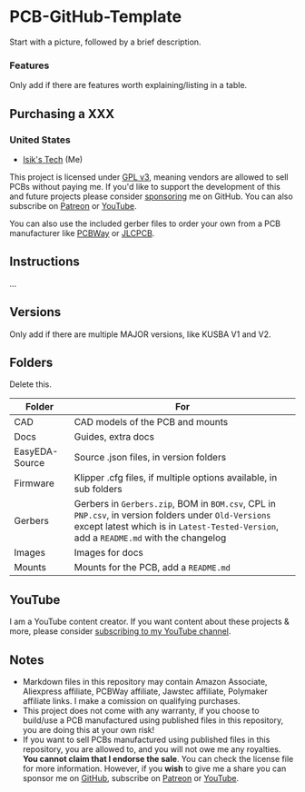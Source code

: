 # PCB-GitHub-Template
Start with a picture, followed by a brief description.

### Features

Only add if there are features worth explaining/listing in a table.

## Purchasing a XXX
### United States
- [Isik's Tech](.) (Me)

This project is licensed under [GPL v3](./LICENSE), meaning vendors are allowed to sell PCBs without paying me. If you'd like to support the development of this and future projects please consider [sponsoring](https://github.com/sponsors/xbst) me on GitHub. You can also subscribe on [Patreon](https://l.isiks.tech/patreon) or [YouTube](https://l.isiks.tech/member).

You can also use the included gerber files to order your own from a PCB manufacturer like [PCBWay](https://www.pcbway.com/setinvite.aspx?inviteid=374841) or [JLCPCB](https://jlcpcb.com/).
<br>

## Instructions

...

## Versions

Only add if there are multiple MAJOR versions, like KUSBA V1 and V2.



## Folders

Delete this.

| Folder | For |
| ------ | --- |
| CAD | CAD models of the PCB and mounts |
| Docs | Guides, extra docs |
| EasyEDA-Source | Source .json files, in version folders |
| Firmware | Klipper .cfg files, if multiple options available, in sub folders |
| Gerbers | Gerbers in `Gerbers.zip`, BOM in `BOM.csv`, CPL in `PNP.csv`, in version folders under `Old-Versions` except latest which is in `Latest-Tested-Version`, add a `README.md` with the changelog |
| Images | Images for docs |
| Mounts | Mounts for the PCB, add a `README.md` |

## YouTube

I am a YouTube content creator. If you want content about these projects & more, please consider [subscribing to my YouTube channel](https://www.youtube.com/channel/UClAWYmCkHjsbaX9Wz1df2mg).

## Notes
- Markdown files in this repository may contain Amazon Associate, Aliexpress affiliate, PCBWay affiliate, Jawstec affiliate, Polymaker affiliate links. I make a comission on qualifying purchases.
- This project does not come with any warranty, if you choose to build/use a PCB manufactured using published files in this repository, you are doing this at your own risk!
- If you want to sell PCBs manufactured using published files in this repository, you are allowed to, and you will not owe me any royalties. **You cannot claim that I endorse the sale**. You can check the license file for more information. However, if you **wish** to give me a share you can sponsor me on [GitHub](https://github.com/sponsors/xbst), subscribe on [Patreon](https://l.isiks.tech/patreon) or [YouTube](https://l.isiks.tech/member).
